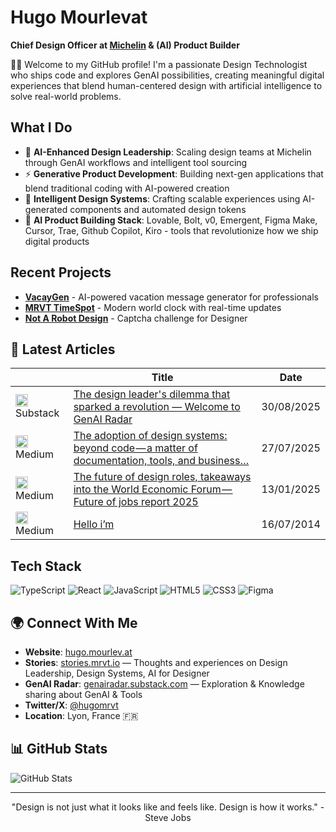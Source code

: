 # Hugo Mourlevat
**Chief Design Officer at [Michelin](https://github.com/michelin) & (AI) Product Builder**

👋🏽 Welcome to my GitHub profile! I'm a passionate Design Technologist who ships code and explores GenAI possibilities, creating meaningful digital experiences that blend human-centered design with artificial intelligence to solve real-world problems.

## What I Do
- 🤖 **AI-Enhanced Design Leadership**: Scaling design teams at Michelin through GenAI workflows and intelligent tool sourcing
- ⚡ **Generative Product Development**: Building next-gen applications that blend traditional coding with AI-powered creation
- 🎨 **Intelligent Design Systems**: Crafting scalable experiences using AI-generated components and automated design tokens
- 🚀 **AI Product Building Stack**: Lovable, Bolt, v0, Emergent, Figma Make, Cursor, Trae, Github Copilot, Kiro - tools that revolutionize how we ship digital products

## Recent Projects
- **[VacayGen](https://github.com/hugomrvt/vacaygen)** - AI-powered vacation message generator for professionals
- **[MRVT TimeSpot](https://github.com/hugomrvt/mrvt-timespot)** - Modern world clock with real-time updates
- **[Not A Robot Design](https://github.com/hugomrvt/not-a-robot-design)** - Captcha challenge for Designer

## 📝 Latest Articles
<!-- LATEST_ARTICLES_START -->
|  | Title | Date |
|----------|-------|------|
| <img alt="Substack" src="https://www.google.com/s2/favicons?domain=substack.com&sz=20" height="20" width="20"/> Substack | [The design leader's dilemma that sparked a revolution — Welcome to GenAI Radar](https://genairadar.substack.com/p/the-design-leaders-dilemma-that-sparked) | 30/08/2025 |
| <img alt="Medium" src="https://www.google.com/s2/favicons?domain=medium.com&sz=20" height="20" width="20"/> Medium | [The adoption of design systems: beyond code — a matter of documentation, tools, and business…](https://www.designsystemscollective.com/the-adoption-of-design-systems-beyond-code-a-matter-of-documentation-tools-and-business-48dcbd0420f4?source=rss-1d7eddbc4946------2) | 27/07/2025 |
| <img alt="Medium" src="https://www.google.com/s2/favicons?domain=medium.com&sz=20" height="20" width="20"/> Medium | [The future of design roles, takeaways into the World Economic Forum — Future of jobs report 2025](https://hugomrvt.medium.com/the-future-of-design-roles-takeaways-into-the-wef-future-of-jobs-report-2025-af1b2f07716c?source=rss-1d7eddbc4946------2) | 13/01/2025 |
| <img alt="Medium" src="https://www.google.com/s2/favicons?domain=medium.com&sz=20" height="20" width="20"/> Medium | [Hello i’m](https://hugomrvt.medium.com/hello-im-b689b1475184?source=rss-1d7eddbc4946------2) | 16/07/2014 |
<!-- LATEST_ARTICLES_END -->

## Tech Stack
![TypeScript](https://img.shields.io/badge/-TypeScript-3178C6?style=flat-square&logo=typescript&logoColor=white) ![React](https://img.shields.io/badge/-React-61DAFB?style=flat-square&logo=react&logoColor=black) ![JavaScript](https://img.shields.io/badge/-JavaScript-F7DF1E?style=flat-square&logo=javascript&logoColor=black) ![HTML5](https://img.shields.io/badge/-HTML5-E34F26?style=flat-square&logo=html5&logoColor=white) ![CSS3](https://img.shields.io/badge/-CSS3-1572B6?style=flat-square&logo=css3&logoColor=white) ![Figma](https://img.shields.io/badge/-Figma-F24E1E?style=flat-square&logo=figma&logoColor=white)

## 🌍 Connect With Me
- **Website**: [hugo.mourlev.at](https://hugo.mourlev.at/)
- **Stories**: [stories.mrvt.io](https://stories.mrvt.io/) — Thoughts and experiences on Design Leadership, Design Systems, AI for Designer
- **GenAI Radar**: [genairadar.substack.com](https://genairadar.substack.com/) — Exploration & Knowledge sharing about GenAI & Tools
- **Twitter/X**: [@hugomrvt](https://twitter.com/hugomrvt)
- **Location**: Lyon, France 🇫🇷

## 📊 GitHub Stats
![GitHub Stats](https://github-readme-stats.vercel.app/api?username=hugomrvt&show_icons=true&theme=dark)

---
<div align="center">
"Design is not just what it looks like and feels like. Design is how it works." - Steve Jobs
</div>
